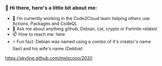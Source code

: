 ### 👋 Hi there, here's a little bit about me:

<!--
**melscoop/melscoop** is a ✨ _special_ ✨ repository because its `README.md` (this file) appears on your GitHub profile. 
--> 

- 🔭 I’m currently working in the Code2Cloud team helping others use Actions, Packages and CodeQL
- 💬 Ask me about anything github, Debian, cat, crypto or Fortnite related 
- 📫 How to reach me: here
- ⚡ Fun fact: Debian was named using a combo of it's creator's name (Ian) and his wife's name (Debbie) 

https://skyline.github.com/melscoop/2020

<!-- - RIP [Deb(Ian) Murdock](https://www.zdnet.com/article/debian-linux-founder-ian-murdock-dies-at-42-cause-unknown/) -->


